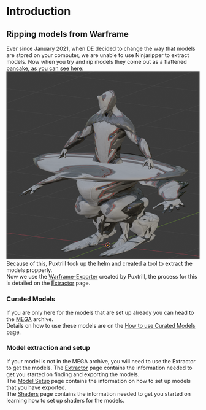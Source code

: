 # Introduction 

## Ripping models from Warframe
Ever since January 2021, when DE decided to change the way that models are stored on your computer, we are  unable to use Ninjaripper to extract models. 
Now when you try and rip models they come out as a flattened pancake, as you can see here:  
![Ensmallening](../assets/images/ensmallening-squish.png)  
Because of this, Puxtrill took up the helm and created a tool to extract the models propperly.   
Now we use the [Warframe-Exporter](https://github.com/Puxtril/Warframe-Exporter) created by Puxtrill, the process for this is detailed on the [Extractor](extractor/index.md) page.  


### Curated Models  
If you are only here for the models that are set up already you can head to the  [MEGA](https://mega.nz/folder/fIUQDQYZ#vRNqurxNdzELIboK214Kxg) archive.  
Details on how to use these models are on the [How to use Curated Models](faq.md) page.

### Model extraction and setup  
If your model is not in the MEGA archive, you will need to use the Extractor to get the models.
The [Extractor](extractor/index.md) page contains the information needed to get you started on finding and exporting the models.  
The [Model Setup](models/character-setup.md) page contains the information on how to set up models that you have exported.  
The [Shaders](shaders/index.md) page contains the information needed to get you started on learning how to set up shaders for the models.  